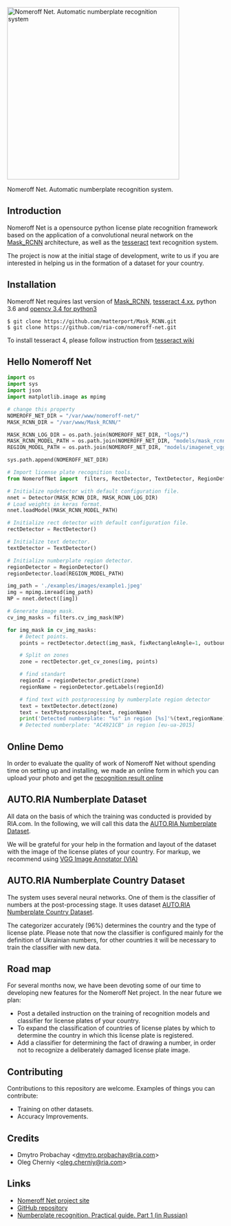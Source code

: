 <img width="400" src="http://linux.ria.ua/img/articles/numberplate_detection/nomeroff_net.svg" alt="Nomeroff Net. Automatic numberplate recognition system"/>

Nomeroff Net. Automatic numberplate recognition system.


## Introduction
Nomeroff Net is a opensource python license plate recognition framework based on the application of a convolutional 
neural network on the [Mask_RCNN](https://github.com/matterport/Mask_RCNN) architecture, as well as the 
[tesseract](https://github.com/tesseract-ocr/tesseract) text recognition system.

The project is now at the initial stage of development, write to us if you are interested in helping us in the formation of a dataset for your country.


## Installation

Nomeroff Net requires last version of [Mask_RCNN](https://github.com/matterport/Mask_RCNN), [tesseract 4.xx](https://github.com/tesseract-ocr/tesseract), 
python 3.6 and [opencv 3.4 for python3](https://opencv.org/) 

```
$ git clone https://github.com/matterport/Mask_RCNN.git
$ git clone https://github.com/ria-com/nomeroff-net.git
```
To install tesseract 4, please follow instruction from [tesseract wiki](https://github.com/tesseract-ocr/tesseract/wiki)


## Hello Nomeroff Net

```python
import os
import sys
import json
import matplotlib.image as mpimg

# change this property
NOMEROFF_NET_DIR = "/var/www/nomeroff-net/"
MASK_RCNN_DIR = "/var/www/Mask_RCNN/"

MASK_RCNN_LOG_DIR = os.path.join(NOMEROFF_NET_DIR, "logs/")
MASK_RCNN_MODEL_PATH = os.path.join(NOMEROFF_NET_DIR, "models/mask_rcnn_numberplate_0700.h5")
REGION_MODEL_PATH = os.path.join(NOMEROFF_NET_DIR, "models/imagenet_vgg16_np_region_2019_1_18.h5")

sys.path.append(NOMEROFF_NET_DIR)

# Import license plate recognition tools.
from NomeroffNet import  filters, RectDetector, TextDetector, RegionDetector, Detector, textPostprocessing

# Initialize npdetector with default configuration file.
nnet = Detector(MASK_RCNN_DIR, MASK_RCNN_LOG_DIR)
# Load weights in keras format.
nnet.loadModel(MASK_RCNN_MODEL_PATH)

# Initialize rect detector with default configuration file.
rectDetector = RectDetector()

# Initialize text detector.
textDetector = TextDetector()

# Initialize numberplate region detector.
regionDetector = RegionDetector()
regionDetector.load(REGION_MODEL_PATH)

img_path = './examples/images/example1.jpeg'
img = mpimg.imread(img_path)
NP = nnet.detect([img])

# Generate image mask.
cv_img_masks = filters.cv_img_mask(NP)

for img_mask in cv_img_masks:
    # Detect points.
    points = rectDetector.detect(img_mask, fixRectangleAngle=1, outboundWidthOffset=3)

    # Split on zones
    zone = rectDetector.get_cv_zones(img, points)

    # find standart
    regionId = regionDetector.predict(zone)
    regionName = regionDetector.getLabels(regionId)

    # find text with postprocessing by numberplate region detector
    text = textDetector.detect(zone)
    text = textPostprocessing(text, regionName)
    print('Detected numberplate: "%s" in region [%s]'%(text,regionName))
    # Detected numberplate: "AC4921CB" in region [eu-ua-2015]
```

## Online Demo
In order to evaluate the quality of work of Nomeroff Net without spending time on setting up and installing, we made an online form in which you can upload your photo and get the [recognition result online](https://nomeroff.net.ua/onlinedemo.html)

## AUTO.RIA Numberplate Dataset
All data on the basis of which the training was conducted is provided by RIA.com. In the following, we will call this data the [AUTO.RIA Numberplate Dataset](https://nomeroff.net.ua/datasets/autoriaNumberplateDataset-2018-11-20.zip).

We will be grateful for your help in the formation and layout of the dataset with the image of the license plates of your country. For markup, we recommend using [VGG Image Annotator (VIA)](http://www.robots.ox.ac.uk/~vgg/software/via/)

## AUTO.RIA Numberplate Country Dataset
The system uses several neural networks. One of them is the classifier of numbers at the post-processing stage. It uses dataset
[AUTO.RIA Numberplate Country Dataset](https://nomeroff.net.ua/datasets/autoriaNPCountryDataset-2019-01-14.zip).

The categorizer accurately (96%) determines the country and the type of license plate. Please note that now the classifier is configured
mainly for the definition of Ukrainian numbers, for other countries it will be necessary to train the classifier with new data.</p>

## Road map
For several months now, we have been devoting some of our time to developing new features for the Nomeroff Net project. In the near future we plan:
  * Post a detailed instruction on the training of recognition models and classifier for license plates of your country.
  * To expand the classification of countries of license plates by which to determine the country in which this license plate is registered.
  * Add a classifier for determining the fact of drawing a number, in order not to recognize a deliberately damaged license plate image.


## Contributing
Contributions to this repository are welcome. Examples of things you can contribute:
  * Training on other datasets.
  * Accuracy Improvements.

## Credits
  * Dmytro Probachay &lt;dmytro.probachay@ria.com&gt;
  * Oleg Cherniy &lt;oleg.cherniy@ria.com&gt;


## Links
  * [Nomeroff Net project site](https://nomeroff.net.ua/)
  * [GitHub repository](https://github.com/ria-com/nomeroff-net)
  * [Numberplate recognition. Practical guide. Part 1 (in Russian)](https://habr.com/post/432444/)
